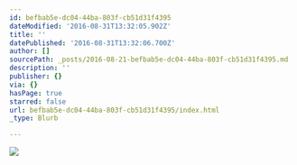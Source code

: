 ```yaml
---
id: befbab5e-dc04-44ba-803f-cb51d31f4395
dateModified: '2016-08-31T13:32:05.902Z'
title: ''
datePublished: '2016-08-31T13:32:06.700Z'
author: []
sourcePath: _posts/2016-08-21-befbab5e-dc04-44ba-803f-cb51d31f4395.md
description: ''
publisher: {}
via: {}
hasPage: true
starred: false
url: befbab5e-dc04-44ba-803f-cb51d31f4395/index.html
_type: Blurb

---
```

![](https://the-grid-user-content.s3-us-west-2.amazonaws.com/5e7dff34-af1a-42f8-b2cf-54da48055fda.jpg)